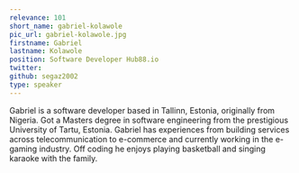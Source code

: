```yaml
---
relevance: 101
short_name: gabriel-kolawole
pic_url: gabriel-kolawole.jpg
firstname: Gabriel
lastname: Kolawole
position: Software Developer Hub88.io
twitter:
github: segaz2002
type: speaker
---
```


<p>Gabriel is a software developer based in Tallinn, Estonia, originally from Nigeria. Got a Masters degree in software engineering from the prestigious University of Tartu, Estonia. Gabriel has experiences from building services across telecommunication to e-commerce and currently working in the e-gaming industry. Off coding he enjoys playing basketball and singing karaoke with the family.</p>
